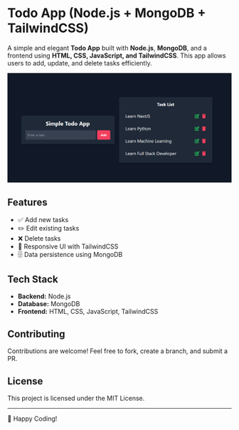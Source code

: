 # Todo App (Node.js + MongoDB + TailwindCSS)

A simple and elegant **Todo App** built with **Node.js**, **MongoDB**, and a frontend using **HTML, CSS, JavaScript, and TailwindCSS**. This app allows users to add, update, and delete tasks efficiently.

![Todo App Preview](./screenshot.png)

## Features
- ✅ Add new tasks
- ✏️ Edit existing tasks
- ❌ Delete tasks
- 🎨 Responsive UI with TailwindCSS
- 🗄️ Data persistence using MongoDB

## Tech Stack
- **Backend:** Node.js
- **Database:** MongoDB
- **Frontend:** HTML, CSS, JavaScript, TailwindCSS

## Contributing
Contributions are welcome! Feel free to fork, create a branch, and submit a PR.

## License
This project is licensed under the MIT License.

---
🚀 Happy Coding!
